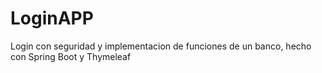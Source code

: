 # LoginAPP
Login con seguridad y implementacion de funciones de un banco, hecho con Spring Boot y Thymeleaf
